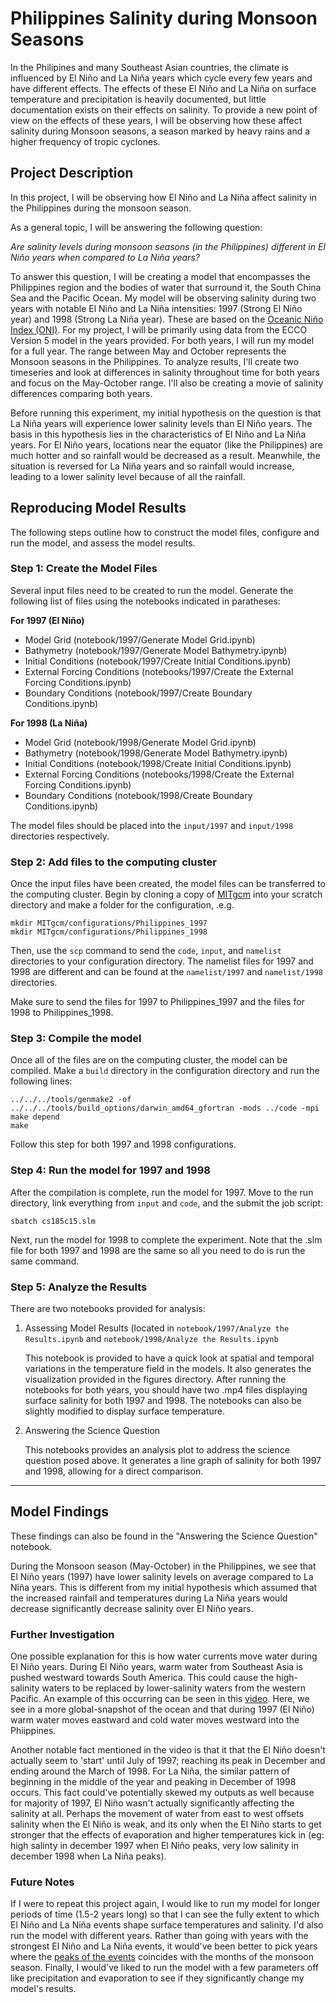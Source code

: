 # Philippines Salinity during Monsoon Seasons
In the Philipines and many Southeast Asian countries, the climate is influenced by El Niño and La Niña years which cycle every few years and have different effects. The effects of these El Niño and La Niña on surface temperature and precipitation is heavily documented, but little documentation exists on their effects on salinity. To provide a new point of view on the effects of these years, I will be observing how these affect salinity during Monsoon seasons, a season marked by heavy rains and a higher frequency of tropic cyclones.

## Project Description

In this project, I will be observing how El Niño and La Niña affect salinity in the Philippines during the monsoon season.


As a general topic, I will be answering the following question:


*Are salinity levels during monsoon seasons (in the Philippines) different in El Niño years when compared to La Niña years?*

To answer this question, I will be creating a model that encompasses the Philippines region and the bodies of water that surround it, the South China Sea and the Pacific Ocean. My model will be observing salinity during two years with notable El Niño and La Niña intensities: 1997 (Strong El Niño year) and 1998 (Strong La Niña year). These are based on the [Oceanic Niño Index (ONI)](https://ggweather.com/enso/oni.htm). For my project, I will be primarily using data from the ECCO Version 5 model in the years provided. For both years, I will run my model for a full year. The range between May and October represents the Monsoon seasons in the Philippines. To analyze results, I'll create two timeseries and look at differences in salinity throughout time for both years and focus on the May-October range. I'll also be creating a movie of salinity differences comparing both years.


Before running this experiment, my initial hypothesis on the question is that La Niña years will experience lower salinity levels than El Niño years. The basis in this hypothesis lies in the characteristics of El Niño and La Niña years. For El Niño years, locations near the equator (like the Philippines) are much hotter and so rainfall would be decreased as a result. Meanwhile, the situation is reversed for La Niña years and so rainfall would increase, leading to a lower salinity level because of all the rainfall.


## Reproducing Model Results

The following steps outline how to construct the model files, configure and run the model, and assess the model results.

### Step 1: Create the Model Files
Several input files need to be created to run the model. Generate the following list of files using the notebooks indicated in paratheses:

**For 1997 (El Niño)**
- Model Grid (notebook/1997/Generate Model Grid.ipynb)
- Bathymetry (notebook/1997/Generate Model Bathymetry.ipynb)
- Initial Conditions (notebook/1997/Create Initial Conditions.ipynb)
- External Forcing Conditions (notebooks/1997/Create the External Forcing Conditions.ipynb)
- Boundary Conditions (notebook/1997/Create Boundary Conditions.ipynb)

**For 1998 (La Niña)**
- Model Grid (notebook/1998/Generate Model Grid.ipynb)
- Bathymetry (notebook/1998/Generate Model Bathymetry.ipynb)
- Initial Conditions (notebook/1998/Create Initial Conditions.ipynb)
- External Forcing Conditions (notebooks/1998/Create the External Forcing Conditions.ipynb)
- Boundary Conditions (notebook/1998/Create Boundary Conditions.ipynb)

The model files should be placed into the `input/1997` and `input/1998` directories respectively.

### Step 2: Add files to the computing cluster
Once the input files have been created, the model files can be transferred to the computing cluster. Begin by cloning a copy of [MITgcm](https://github.com/MITgcm/MITgcm) into your scratch directory and make a folder for the configuration, .e.g.
```
mkdir MITgcm/configurations/Philippines_1997
mkdir MITgcm/configurations/Philippines_1998
```
Then, use the `scp` command to send the `code`, `input`, and `namelist` 
directories to your configuration directory. The namelist files for 1997 and 1998 are different and can be found at the `namelist/1997` and `namelist/1998` directories.

Make sure to send the files for 1997 to Philippines_1997 and the files for 1998 to Philippines_1998.


### Step 3: Compile the model
Once all of the files are on the computing cluster, the model can be compiled. Make a `build` directory in the configuration directory and run the following lines:
```
../../../tools/genmake2 -of ../../../tools/build_options/darwin_amd64_gfortran -mods ../code -mpi
make depend
make
```
Follow this step for both 1997 and 1998 configurations.

### Step 4: Run the model for 1997 and 1998
After the compilation is complete, run the model for 1997. Move to the run directory, link everything from `input` and `code`, and the submit the job script:
```
sbatch cs185c15.slm
```

Next, run the model for 1998 to complete the experiment. 
Note that the .slm file for both 1997 and 1998 are the same so all you need to do is run the same command.

### Step 5: Analyze the Results
There are two notebooks provided for analysis:
1. Assessing Model Results (located in `notebook/1997/Analyze the Results.ipynb` and `notebook/1998/Analyze the Results.ipynb`

   This notebook is provided to have a quick look at spatial and temporal variations in the temperature field in the models. It also generates the visualization provided in the figures directory. After running the notebooks for both years, you should have two .mp4 files displaying surface salinity for both 1997 and 1998. The notebooks can also be slightly modified to display surface temperature.
   
2. Answering the Science Question
   
   This notebooks provides an analysis plot to address the science question posed above. It generates a line graph of salinity for both 1997 and 1998, allowing for a direct comparison.

----

## Model Findings
These findings can also be found in the "Answering the Science Question" notebook.


During the Monsoon season (May-October) in the Philippines, we see that El Niño years (1997) have lower salinity levels on average compared to La Niña years. This is different from my initial hypothesis which assumed that the increased rainfall and temperatures during La Niña years would decrease significantly decrease salinity over El Niño years.

### Further Investigation
One possible explanation for this is how water currents move water during El Niño years. During El Niño years, warm water from Southeast Asia is pushed westward towards South America. This could cause the high-salinity waters to be replaced by lower-salinity waters from the western Pacific. An example of this occurring can be seen in this [video](https://www.youtube.com/watch?v=gaFjlZxM7S4). Here, we see in a more global-snapshot of the ocean and that during 1997 (El Niño) warm water moves eastward and cold water moves westward into the Phiippines. 

Another notable fact mentioned in the video is that it that the El Niño doesn't actually seem to 'start' until July of 1997; reaching its peak in December and ending around the March of 1998. For La Niña, the similar pattern of beginning in the middle of the year and peaking in December of 1998 occurs. This fact could've potentially skewed my outputs as well because for majority of 1997, El Niño wasn't actually significantly affecting the salinity at all. Perhaps the movement of water from east to west offsets salinity when the El Niño is weak, and its only when the El Niño starts to get stronger that the effects of evaporation and higher temperatures kick in (eg: high salinty in december 1997 when El Niño peaks, very low salinity in december 1998 when La Niña peaks).

### Future Notes
If I were to repeat this project again, I would like to run my model for longer periods of time (1.5-2 years long) so that I can see the fully extent to which El Niño and La Niña events shape surface temperatures and salinity. I'd also run the model with different years. Rather than going with years with the strongest El Niño and La Niña events, it would've been better to pick years where the [peaks of the events](https://ggweather.com/enso/oni.htm) coincides with the months of the monsoon season. Finally, I would've liked to run the model with a few parameters off like precipitation and evaporation to see if they significantly change my model's results. 

